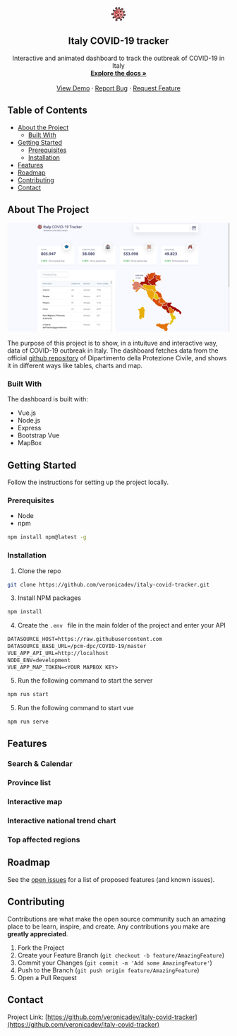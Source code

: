 <p align="center">
<img src="https://raw.githubusercontent.com/veronicadev/italy-covid-tracker/master/public/favicon.png" alt="Logo">
</p>
<h2 align="center"> Italy COVID-19 tracker</h2>
  <p align="center">
    Interactive and animated dashboard to track the outbreak of COVID-19 in Italy
    <br />
    <a href="https://github.com/veronicadev/italy-covid-tracker"><strong>Explore the docs »</strong></a>
    <br />
    <br />
    <a href="https://github.com/veronicadev/italy-covid-tracker">View Demo</a>
    ·
    <a href="https://github.com/veronicadev/italy-covid-tracker/issues">Report Bug</a>
    ·
    <a href="https://github.com/veronicadev/italy-covid-tracker/issues">Request Feature</a>
  </p>


<!-- TABLE OF CONTENTS -->
## Table of Contents

* [About the Project](#about-the-project)
  * [Built With](#built-with)
* [Getting Started](#getting-started)
  * [Prerequisites](#prerequisites)
  * [Installation](#installation)
* [Features](#features)
* [Roadmap](#roadmap)
* [Contributing](#contributing)
* [Contact](#contact)

 
## About The Project

![Italy covid-19 tracker](public/dashboard_screenshot.png)

The purpose of this project is to show, in a intuituve and interactive way, data of COVID-19 outbreak in Italy. The dashboard fetches data from the official <a target="_blank" href="https://github.com/pcm-dpc/COVID-19">github repository</a> of Dipartimento della Protezione Civile, and shows it in different ways like tables, charts and map.


### Built With
The dashboard is built with:
* Vue.js
* Node.js
* Express
* Bootstrap Vue
* MapBox



## Getting Started

Follow the instructions for setting up the project locally.

### Prerequisites

* Node
* npm
```sh
npm install npm@latest -g
```

### Installation

1. Clone the repo
```sh
git clone https://github.com/veronicadev/italy-covid-tracker.git
```
3. Install NPM packages
```sh
npm install
```
4. Create the ```.env ``` file in the main folder of the project and enter your API
```.env
DATASOURCE_HOST=https://raw.githubusercontent.com
DATASOURCE_BASE_URL=/pcm-dpc/COVID-19/master
VUE_APP_API_URL=http://localhost
NODE_ENV=development
VUE_APP_MAP_TOKEN=<YOUR MAPBOX KEY>
```
5. Run the following command to start the server
```sh
npm run start
```
5. Run the following command to start vue
```sh
npm run serve
```

## Features

### Search & Calendar

### Province list

### Interactive map

### Interactive national trend chart

### Top affected regions

## Roadmap

See the [open issues](https://github.com/veronicadev/italy-covid-tracker/issues) for a list of proposed features (and known issues).



## Contributing

Contributions are what make the open source community such an amazing place to be learn, inspire, and create. Any contributions you make are **greatly appreciated**.

1. Fork the Project
2. Create your Feature Branch (`git checkout -b feature/AmazingFeature`)
3. Commit your Changes (`git commit -m 'Add some AmazingFeature'`)
4. Push to the Branch (`git push origin feature/AmazingFeature`)
5. Open a Pull Request


## Contact

Project Link: [https://github.com/veronicadev/italy-covid-tracker](https://github.com/veronicadev/italy-covid-tracker)
